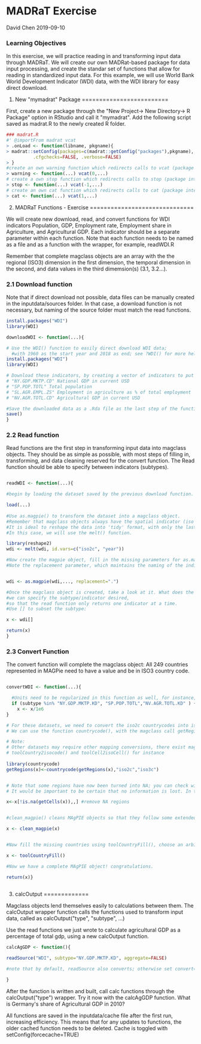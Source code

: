 MADRaT Exercise
================
David Chen
2019-09-10

### Learning Objectives

In this exercise, we will practice reading in and transforming input data through MADRaT. We will create our own MADRat-based package for data input processing, and create the standar set of functions that allow for reading in standardized input data. For this example, we will use World Bank World Development Indicator (WDI) data, with the WDI library for easy direct download.

1. New "mymadrat" Package
=========================

First, create a new package through the "New Project-&gt; New Directory-&gt; R Package" option in RStudio and call it "mymadrat". Add the following script saved as madrat.R to the newly created R folder.

``` r
### madrat.R
#' @importFrom madrat vcat
> .onLoad <- function(libname, pkgname){
> madrat::setConfig(packages=c(madrat::getConfig("packages"),pkgname),
          .cfgchecks=FALSE, .verbose=FALSE)
> }
#create an own warning function which redirects calls to vcat (package internal)
> warning <- function(...) vcat(0,...)
# create a own stop function which redirects calls to stop (package internal)
> stop <- function(...) vcat(-1,...)
# create an own cat function which redirects calls to cat (package internal)
> cat <- function(...) vcat(1,...)
```

2. MADRaT Functions - Exercise
==============================

We will create new download, read, and convert functions for WDI indicators Population, GDP, Employment rate, Employment share in Agriculture, and Agricultural GDP. Each indicator should be a separate parameter within each function. Note that each function needs to be named as a file and as a function with the wrapper, for example, readWDI.R

Remember that complete magclass objects are an array with the the regional (ISO3) dimension in the first dimension, the temporal dimension in the second, and data values in the third dimemsion(s) (3.1, 3.2...).

### 2.1 Download function

Note that if direct download not possible, data files can be manually created in the inputdata/sources folder. In that case, a download function is not necessary, but naming of the source folder must match the read functions.

``` r
install.packages("WDI")
library(WDI)

downloadWDI <- function(...){

# Use the WDI() function to easily direct download WDI data;
  #with 1960 as the start year and 2018 as end; see ?WDI() for more help
install.packages("WDI")
library(WDI)

# Download these indicators, by creating a vector of indicators to put into WDI():
# "NY.GDP.MKTP.CD" National GDP in current USD
# "SP.POP.TOTL" Total population
# "SL.AGR.EMPL.ZS" Employment in agriculture as % of total employment
# "NV.AGR.TOTL.CD" Agricultural GDP in current USD

#Save the downloaded data as a .Rda file as the last step of the function
save()
}
```

### 2.2 Read function

Read functions are the first step in transforming input data into magclass objects. They should be as simple as possible, with most steps of filling in, transforming, and data cleaning reserved for the convert function. The Read function should be able to specify between indicators (subtypes).

``` r

readWDI <- function(...){

#begin by loading the dataset saved by the previous download function.

load(...)
  
#Use as.magpie() to transform the dataset into a magclass object. 
#Remember that magclass objects always have the spatial indicator (iso code, not country name) in their 1st dimension & the temporal dimension in 2nd dimenson.
#It is ideal to reshape the data into 'tidy' format, with only the last column containing data as.magpie(...tidy=TRUE). 
#In this case, we will use the melt() function. 

library(reshape2)
wdi <- melt(wdi, id.vars=c("iso2c", "year"))

#Now create the magpie object, fill in the missing parameters for as.magpie:
#Note the replacement parameter, which maintains the naming of the indicators


wdi <- as.magpie(wdi,..., replacement=".")

#Once the magclass object is created, take a look at it. What does the function fulldim() tell you?
#we can specify the subtype/indicator desired,
#so that the read function only returns one indicator at a time.
#Use [] to subset the subtype:

x <- wdi[]

return(x)
}
```

### 2.3 Convert Function

The convert function will complete the magclass object: All 249 countries represented in MAGPie need to have a value and be in ISO3 country code.

``` r

convertWDI <- function(...){

  #Units need to be regularized in this function as well, for instance, MAgPIE uses population and GDP in millions:
  if (subtype %in% "NY.GDP.MKTP.KD", "SP.POP.TOTL","NV.AGR.TOTL.KD" ) {
    x <- x/1e6
}

# For these datasets, we need to convert the iso2c countrycodes into iso3c (this is also often done in the read function..)
# We can use the function countrycode(), with the magclass call getRegions. 

# Note:
# Other datasets may require other mapping conversions, there exist magclass specific tools: 
# toolCountry2isocode() and toolCell2isoCell() for instance
  
library(countrycode)
getRegions(x)<-countrycode(getRegions(x),"iso2c","iso3c")


# Note that some regions have now been turned into NA; you can check with getRegions()
# It would be important to be certain that no information is lost. In this case the NA's are mostly WB aggregate regions. 

x<-x[!is.na(getCells(x)),,] #remove NA regions


#clean_magpie() cleans MAgPIE objects so that they follow some extended magpie object rules (currently it makes sure that the dimnames have names and removes cell numbers if it is purely regional data)

x <- clean_magpie(x)


#Now fill the missing countries using toolCountryFill(), choose an arbitrary (Not NA!) fill value for now.

x <- toolCountryFill()

#Now we have a complete MAgPIE object! congratulations. 

return(x)}
  
```

3. calcOutput
=============

Magclass objects lend themselves easily to calculations between them. The calcOutput wrapper function calls the functions used to transform input data, called as calcOutput("type", "subtype", ...)

Use the read functions we just wrote to calculate agricultural GDP as a percentage of total gdp, using a new calcOutput function.

``` r
calcAgGDP <- function(){

readSource("WDI", subtype="NY.GDP.MKTP.KD", aggregate=FALSE)

#note that by default, readSource also converts; otherwise set convert=FALSE

}
```

After the function is written and built, call calc functions through the calcOutput("type") wrapper. Try it now with the calcAgGDP function. What is Germany's share of Agricultural GDP in 2010?

All functions are saved in the inputdata/cache file after the first run, increasing efficiency. This means that for any updates to functions, the older cached function needs to be deleted. Cache is toggled with setConfig(forcecache=TRUE)

